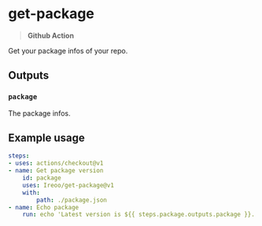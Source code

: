 # get-package

> **Github Action**

Get your package infos of your repo.

## Outputs

### `package`

The package infos.

## Example usage

```yaml
steps:
- uses: actions/checkout@v1
- name: Get package version
    id: package
    uses: Ireoo/get-package@v1
    with:
        path: ./package.json
- name: Echo package
    run: echo 'Latest version is ${{ steps.package.outputs.package }}.'
```
